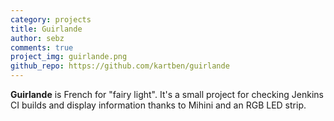 ```yaml
---
category: projects
title: Guirlande
author: sebz
comments: true
project_img: guirlande.png
github_repo: https://github.com/kartben/guirlande
---
```

__Guirlande__ is French for "fairy light". It's a small project for checking Jenkins CI builds and display information thanks to Mihini and an RGB LED strip.